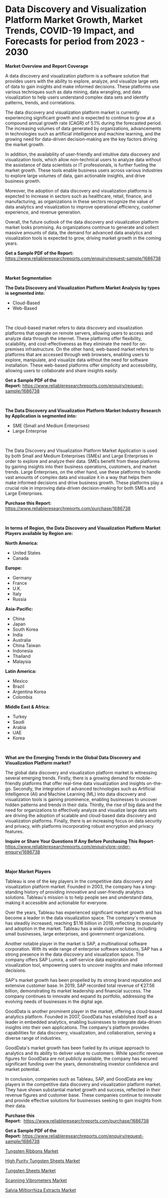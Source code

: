 <p><h1>Data Discovery and Visualization Platform Market Growth, Market Trends, COVID-19 Impact, and Forecasts for period from 2023 - 2030</h1></p><p><strong>Market Overview and Report Coverage</strong></p>
<p><p>A data discovery and visualization platform is a software solution that provides users with the ability to explore, analyze, and visualize large sets of data to gain insights and make informed decisions. These platforms use various techniques such as data mining, data wrangling, and data visualization to help users understand complex data sets and identify patterns, trends, and correlations.</p><p>The data discovery and visualization platform market is currently experiencing significant growth and is expected to continue to grow at a compound annual growth rate (CAGR) of 5.1% during the forecasted period. The increasing volumes of data generated by organizations, advancements in technologies such as artificial intelligence and machine learning, and the growing need for data-driven decision-making are the key factors driving the market growth.</p><p>In addition, the availability of user-friendly and intuitive data discovery and visualization tools, which allow non-technical users to analyze data without the assistance of data scientists or IT professionals, is further fueling the market growth. These tools enable business users across various industries to explore large volumes of data, gain actionable insights, and drive business growth.</p><p>Moreover, the adoption of data discovery and visualization platforms is expected to increase in sectors such as healthcare, retail, finance, and manufacturing, as organizations in these sectors recognize the value of data analytics and visualization to improve operational efficiency, customer experience, and revenue generation.</p><p>Overall, the future outlook of the data discovery and visualization platform market looks promising. As organizations continue to generate and collect massive amounts of data, the demand for advanced data analytics and visualization tools is expected to grow, driving market growth in the coming years.</p></p>
<p><strong>Get a Sample PDF of the Report:</strong> <a href="https://www.reliableresearchreports.com/enquiry/request-sample/1686738">https://www.reliableresearchreports.com/enquiry/request-sample/1686738</a></p>
<p>&nbsp;</p>
<p><strong>Market Segmentation</strong></p>
<p><strong>The Data Discovery and Visualization Platform Market Analysis by types is segmented into:</strong></p>
<p><ul><li>Cloud-Based</li><li>Web-Based</li></ul></p>
<p>&nbsp;</p>
<p><p>The cloud-based market refers to data discovery and visualization platforms that operate on remote servers, allowing users to access and analyze data through the internet. These platforms offer flexibility, scalability, and cost-effectiveness as they eliminate the need for on-premises infrastructure. On the other hand, web-based market refers to platforms that are accessed through web browsers, enabling users to explore, manipulate, and visualize data without the need for software installation. These web-based platforms offer simplicity and accessibility, allowing users to collaborate and share insights easily.</p></p>
<p><strong>Get a Sample PDF of the Report:</strong>&nbsp;<a href="https://www.reliableresearchreports.com/enquiry/request-sample/1686738">https://www.reliableresearchreports.com/enquiry/request-sample/1686738</a></p>
<p>&nbsp;</p>
<p><strong>The Data Discovery and Visualization Platform Market Industry Research by Application is segmented into:</strong></p>
<p><ul><li>SME (Small and Medium Enterprises)</li><li>Large Enterprise</li></ul></p>
<p>&nbsp;</p>
<p><p>The Data Discovery and Visualization Platform Market Application is used by both Small and Medium Enterprises (SMEs) and Large Enterprises in order to explore and analyze their data. SMEs benefit from these platforms by gaining insights into their business operations, customers, and market trends. Large Enterprises, on the other hand, use these platforms to handle vast amounts of complex data and visualize it in a way that helps them make informed decisions and drive business growth. These platforms play a crucial role in improving data-driven decision-making for both SMEs and Large Enterprises.</p></p>
<p><strong>Purchase this Report:</strong>&nbsp; <a href="https://www.reliableresearchreports.com/purchase/1686738">https://www.reliableresearchreports.com/purchase/1686738</a></p>
<p>&nbsp;</p>
<p><strong>In terms of Region, the Data Discovery and Visualization Platform Market Players available by Region are:</strong></p>
<p>
    <p> <strong> North America: </strong>
        <ul>
            <li>United States</li>
            <li>Canada</li>
        </ul>
        </p> 
    <p> <strong> Europe: </strong>
        <ul>
            <li>Germany</li>
            <li>France</li>
            <li>U.K.</li>
            <li>Italy</li>
            <li>Russia</li>
        </ul>
        </p> 
    <p> <strong> Asia-Pacific: </strong>
        <ul>
            <li>China</li>
            <li>Japan</li>
            <li>South Korea</li>
            <li>India</li>
            <li>Australia</li>
            <li>China Taiwan</li>
            <li>Indonesia</li>
            <li>Thailand</li>
            <li>Malaysia</li>
        </ul>
        </p> 
    <p> <strong> Latin America: </strong>
        <ul>
            <li>Mexico</li>
            <li>Brazil</li>
            <li>Argentina Korea</li>
            <li>Colombia</li>
        </ul>
        </p> 
    <p> <strong> Middle East & Africa: </strong>
        <ul>
            <li>Turkey</li>
            <li>Saudi</li>
            <li>Arabia</li>
            <li>UAE</li>
            <li>Korea</li>
        </ul>
    </p>
    </p>
<p>&nbsp;</p>
<p><strong>What are the Emerging Trends in the Global Data Discovery and Visualization Platform market?</strong></p>
<p><p>The global data discovery and visualization platform market is witnessing several emerging trends. Firstly, there is a growing demand for mobile-friendly platforms that offer real-time data visualization and insights on-the-go. Secondly, the integration of advanced technologies such as Artificial Intelligence (AI) and Machine Learning (ML) into data discovery and visualization tools is gaining prominence, enabling businesses to uncover hidden patterns and trends in their data. Thirdly, the rise of big data and the need for organizations to effectively analyze and visualize large data sets are driving the adoption of scalable and cloud-based data discovery and visualization platforms. Finally, there is an increasing focus on data security and privacy, with platforms incorporating robust encryption and privacy features.</p></p>
<p><strong>Inquire or Share Your Questions If Any Before Purchasing This Report</strong>- <a href="https://www.reliableresearchreports.com/enquiry/pre-order-enquiry/1686738">https://www.reliableresearchreports.com/enquiry/pre-order-enquiry/1686738</a></p>
<p>&nbsp;</p>
<p><strong>Major Market Players</strong></p>
<p><p>Tableau is one of the key players in the competitive data discovery and visualization platform market. Founded in 2003, the company has a long-standing history of providing innovative and user-friendly analytics solutions. Tableau's mission is to help people see and understand data, making it accessible and actionable for everyone.</p><p>Over the years, Tableau has experienced significant market growth and has become a leader in the data visualization space. The company's revenue has steadily increased, reaching $1.16 billion in 2019, reflecting its popularity and adoption in the market. Tableau has a wide customer base, including small businesses, large enterprises, and government organizations.</p><p>Another notable player in the market is SAP, a multinational software corporation. With its wide range of enterprise software solutions, SAP has a strong presence in the data discovery and visualization space. The company offers SAP Lumira, a self-service data exploration and visualization tool, empowering users to uncover insights and make informed decisions.</p><p>SAP's market growth has been propelled by its strong brand reputation and extensive customer base. In 2019, SAP recorded total revenue of €27.56 billion, demonstrating its market leadership and financial success. The company continues to innovate and expand its portfolio, addressing the evolving needs of businesses in the digital age.</p><p>GoodData is another prominent player in the market, offering a cloud-based analytics platform. Founded in 2007, GoodData has established itself as a leader in embedded analytics, enabling businesses to integrate data-driven insights into their own applications. The company's platform provides capabilities for data discovery, visualization, and collaboration, serving a diverse range of industries.</p><p>GoodData's market growth has been fueled by its unique approach to analytics and its ability to deliver value to customers. While specific revenue figures for GoodData are not publicly available, the company has secured significant funding over the years, demonstrating investor confidence and market potential.</p><p>In conclusion, companies such as Tableau, SAP, and GoodData are key players in the competitive data discovery and visualization platform market. They have shown substantial market growth and success, reflected in their revenue figures and customer base. These companies continue to innovate and provide effective solutions for businesses seeking to gain insights from their data.</p></p>
<p><strong>Purchase this Report:</strong>&nbsp;&nbsp;<a href="https://www.reliableresearchreports.com/purchase/1686738">https://www.reliableresearchreports.com/purchase/1686738</a></p>
<p></p>
<p><strong>Get a Sample PDF of the Report:</strong>&nbsp;<a href="https://www.reliableresearchreports.com/enquiry/request-sample/1686738">https://www.reliableresearchreports.com/enquiry/request-sample/1686738</a></p>
<p><p><a href="https://www.linkedin.com/pulse/tungsten-ribbons-market-research-report-provides-thorough/">Tungsten Ribbons Market</a></p><p><a href="https://www.linkedin.com/pulse/high-purity-tungsten-sheets-market-share-amp-new-trends/">High Purity Tungsten Sheets Market</a></p><p><a href="https://www.linkedin.com/pulse/tungsten-sheets-market-size-share-amp-trends-analysis/">Tungsten Sheets Market</a></p><p><a href="https://medium.com/@pillingbary7584/scanning-vibrometers-market-research-report-its-history-and-forecast-2023-to-2030-19c06034d40c">Scanning Vibrometers Market</a></p><p><a href="https://medium.com/@peatebilly85475/salvia-miltiorrhiza-extracts-market-trends-and-market-analysis-forecasted-for-period-2023-2030-2dd1446da951">Salvia Miltiorrhiza Extracts Market</a></p></p>